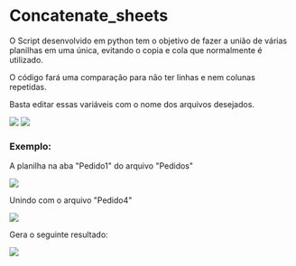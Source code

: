 # Concatenate_sheets

<p>O Script desenvolvido em python tem o objetivo de fazer a união de várias planilhas em uma única, evitando o copia e cola que normalmente é utilizado.
  
O código fará uma comparação para não ter linhas e nem colunas repetidas.

Basta editar essas variáveis com o nome dos arquivos desejados.
</p>

<img src="https://github.com/GabrielGarcoaRodrigues/Concatenate_sheets/assets/60533817/35f68382-545a-460c-aa9b-1de5be38d659">
<img src="https://github.com/GabrielGarcoaRodrigues/Concatenate_sheets/assets/60533817/a0481a12-eb54-4f53-9d19-c12ccefffeca">

<h3>Exemplo:</h3>
<p>A planilha na aba "Pedido1" do arquivo "Pedidos"</p>
<img src="https://github.com/GabrielGarcoaRodrigues/Concatenate_sheets/assets/60533817/aaa50279-2170-4a72-b910-75aa3252f23b">

<p>Unindo com o arquivo "Pedido4"</p>
<img src="https://github.com/GabrielGarcoaRodrigues/Concatenate_sheets/assets/60533817/74444332-627e-4ba7-a1c9-0c3d2dfde506">

<p>Gera o seguinte resultado:</p>
<img src="https://github.com/GabrielGarcoaRodrigues/Concatenate_sheets/assets/60533817/794d88f9-fb2e-40b1-8780-69d935ca964b">
